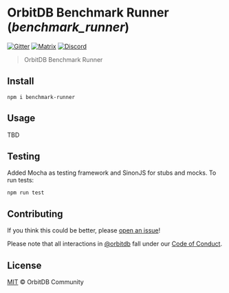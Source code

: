 # OrbitDB Benchmark Runner (_benchmark_runner_)

[![Gitter](https://img.shields.io/gitter/room/nwjs/nw.js.svg)](https://gitter.im/orbitdb/Lobby) [![Matrix](https://img.shields.io/badge/matrix-%23orbitdb%3Apermaweb.io-blue.svg)](https://riot.permaweb.io/#/room/#orbitdb:permaweb.io) [![Discord](https://img.shields.io/discord/475789330380488707?color=blueviolet&label=discord)](https://discord.gg/v3RNE3M)

> OrbitDB Benchmark Runner

## Install

`npm i benchmark-runner`

## Usage

TBD

## Testing

Added Mocha as testing framework and SinonJS for stubs and mocks. To run tests:

`npm run test`

## Contributing

If you think this could be better, please [open an issue](https://github.com/orbitdb/benchmark-runner/issues/new)!

Please note that all interactions in [@orbitdb](https://github.com/orbitdb) fall under our [Code of Conduct](CODE_OF_CONDUCT.md).

## License

[MIT](LICENSE) © OrbitDB Community
